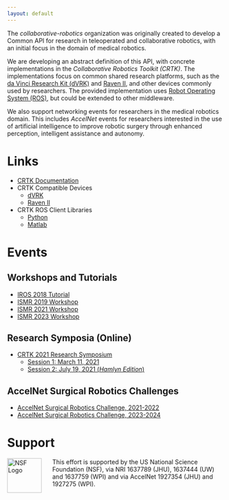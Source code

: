 ```yaml
---
layout: default
---
```


The _collaborative-robotics_ organization was originally created to develop a Common API for research in
teleoperated and collaborative robotics, with an initial focus in the domain of medical robotics.

We are developing an abstract definition of this API,
with concrete implementations in the _Collaborative Robotics Toolkit (CRTK)_.
The implementations focus on common shared research platforms, such as the
[da Vinci Research Kit (dVRK)](https://github.com/jhu-dvrk/sawIntuitiveResearchKit/wiki)
and [Raven II](https://github.com/uw-biorobotics/raven2),
and other devices commonly used by researchers. The provided implementation uses
[Robot Operating System (ROS)](https://www.ros.org), but could be extended to other middleware.

We also support networking events for researchers in the medical robotics domain.
This includes _AccelNet_ events for researchers interested in the use of artificial intelligence
to improve robotic surgery through enhanced perception, intelligent assistance and autonomy.


# Links

* [CRTK Documentation](https://github.com/collaborative-robotics/documentation/wiki)
* CRTK Compatible Devices
  * [dVRK](https://github.com/jhu-dvrk/sawIntuitiveResearchKit/wiki)
  * [Raven II](https://github.com/uw-biorobotics/raven2)
* CRTK ROS Client Libraries
  * [Python](https://github.com/collaborative-robotics/crtk_python_client)
  * [Matlab](https://github.com/collaborative-robotics/crtk_matlab_client)

# Events

## Workshops and Tutorials

* [IROS 2018 Tutorial](./iros-2018-tutorial.md)
* [ISMR 2019 Workshop](./ismr-2019-workshop.md)
* [ISMR 2021 Workshop](./ismr-2021-workshop.md)
* [ISMR 2023 Workshop](./ismr-2023-workshop.md)

## Research Symposia (Online)

* [CRTK 2021 Research Symposium](./crtk-2021-research-symposium.md)
  * [Session 1: March 11, 2021](./symposium-session-1/crtk-2021-symposium-session-1.md)
  * [Session 2: July 19, 2021 (*Hamlyn Edition*)](./symposium-session-2/crtk-2021-symposium-session-2.md)

## AccelNet Surgical Robotics Challenges

* [AccelNet Surgical Robotics Challenge, 2021-2022](https://surgical-robotics-ai.github.io/surgical-robotics-challenge-2021/challenge-2021.html)
* [AccelNet Surgical Robotics Challenge, 2023-2024](https://surgical-robotics-ai.github.io/surgical-robotics-challenge-2023/challenge-2023.html)

# Support

<p><img src="/images/NSF-logo.png" alt="NSF Logo" style="float:left; width:80px; height:80px; margin-right:25px">
This effort is supported by the US National Science Foundation (NSF), via NRI 1637789 (JHU), 1637444 (UW)
and 1637759 (WPI) and via AccelNet 1927354 (JHU) and 1927275 (WPI).</p>
